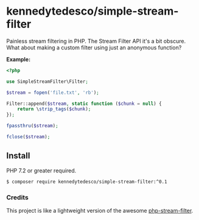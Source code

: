 # kennedytedesco/simple-stream-filter

Painless stream filtering in PHP. The Stream Filter API it's a bit obscure. What about making a custom filter using just an anonymous function?

**Example:**

```php
<?php

use SimpleStreamFilter\Filter;

$stream = fopen('file.txt', 'rb');

Filter::append($stream, static function ($chunk = null) {
    return \strip_tags($chunk);
});

fpassthru($stream);

fclose($stream);
```

## Install

PHP 7.2 or greater required.

```bash
$ composer require kennedytedesco/simple-stream-filter:^0.1
```

### Credits

This project is like a lightweight version of the awesome [php-stream-filter](https://github.com/clue/php-stream-filter).
